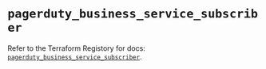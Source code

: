 # `pagerduty_business_service_subscriber`

Refer to the Terraform Registory for docs: [`pagerduty_business_service_subscriber`](https://www.terraform.io/docs/providers/pagerduty/r/business_service_subscriber).
